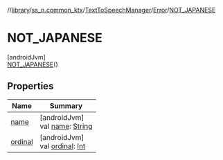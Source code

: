 //[library](../../../../../index.md)/[ss_n.common_ktx](../../../index.md)/[TextToSpeechManager](../../index.md)/[Error](../index.md)/[NOT_JAPANESE](index.md)

# NOT_JAPANESE

[androidJvm]\
[NOT_JAPANESE](index.md)()

## Properties

| Name | Summary |
|---|---|
| [name](../-n-o-n-e/index.md#-372974862%2FProperties%2F-435046686) | [androidJvm]<br>val [name](../-n-o-n-e/index.md#-372974862%2FProperties%2F-435046686): [String](https://kotlinlang.org/api/latest/jvm/stdlib/kotlin/-string/index.html) |
| [ordinal](../-n-o-n-e/index.md#-739389684%2FProperties%2F-435046686) | [androidJvm]<br>val [ordinal](../-n-o-n-e/index.md#-739389684%2FProperties%2F-435046686): [Int](https://kotlinlang.org/api/latest/jvm/stdlib/kotlin/-int/index.html) |
